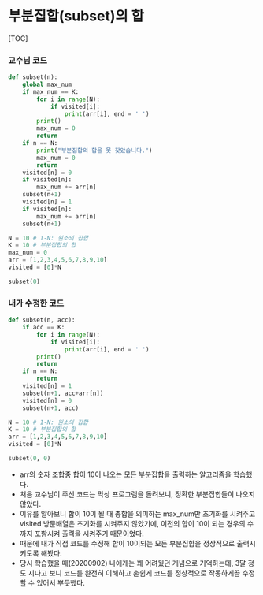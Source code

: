# 부분집합(subset)의 합

[TOC]

### 교수님 코드

```python
def subset(n):
    global max_num
    if max_num == K:
        for i in range(N):
            if visited[i]:
                print(arr[i], end = ' ')
        print()
        max_num = 0
        return
    if n == N:
        print("부분집합의 합을 못 찾았습니다.")
        max_num = 0
        return
    visited[n] = 0
    if visited[n]:
        max_num += arr[n]
    subset(n+1)
    visited[n] = 1
    if visited[n]:
        max_num += arr[n]
    subset(n+1)

N = 10 # 1-N: 원소의 집합
K = 10 # 부분집합의 합
max_num = 0
arr = [1,2,3,4,5,6,7,8,9,10]
visited = [0]*N

subset(0)
```



### 내가 수정한 코드

```python
def subset(n, acc):
    if acc == K:
        for i in range(N):
            if visited[i]:
                print(arr[i], end = ' ')
        print()
        return
    if n == N:
        return
    visited[n] = 1
    subset(n+1, acc+arr[n])
    visited[n] = 0
    subset(n+1, acc)

N = 10 # 1-N: 원소의 집합
K = 10 # 부분집합의 합
arr = [1,2,3,4,5,6,7,8,9,10]
visited = [0]*N

subset(0, 0)
```

- arr의 숫자 조합중 합이 10이 나오는 모든 부분집합을 출력하는 알고리즘을 학습했다.
- 처음 교수님이 주신 코드는 막상 프로그램을 돌려보니, 정확한 부분집합들이 나오지 않았다.
- 이유를 알아보니 합이 10이 될 때 총합을 의미하는 max_num만 초기화를 시켜주고 visited 방문배열은 초기화를 시켜주지 않았기에, 이전의 합이 10이 되는 경우의 수 까지 포함시켜 출력을 시켜주기 때문이었다.
- 때문에 내가 직접 코드를 수정해 합이 10이되는 모든 부분집합을 정상적으로 출력시키도록 해봤다.
- 당시 학습했을 때(20200902) 나에게는 꽤 어려웠던 개념으로 기억하는데, 3달 정도 지나고 보니 코드를 완전히 이해하고 손쉽게 코드를 정상적으로 작동하게끔 수정할 수 있어서 뿌듯했다.